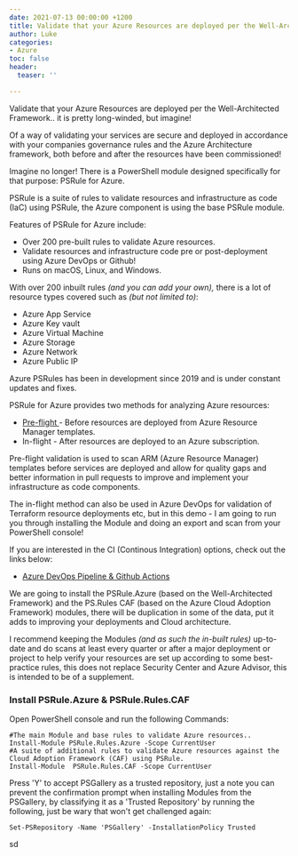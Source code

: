 ```yaml
---
date: 2021-07-13 00:00:00 +1200
title: Validate that your Azure Resources are deployed per the Well-Architected Framework
author: Luke
categories:
- Azure
toc: false
header:
  teaser: ''

---
```

Validate that your Azure Resources are deployed per the Well-Architected Framework.. it is pretty long-winded, but imagine!

Of a way of validating your services are secure and deployed in accordance with your companies governance rules and the Azure Architecture framework, both before and after the resources have been commissioned!

Imagine no longer! There is a PowerShell module designed specifically for that purpose: PSRule for Azure.

PSRule is a suite of rules to validate resources and infrastructure as code (IaC) using PSRule, the Azure component is using the base PSRule module.

Features of PSRule for Azure include:

* Over 200 pre-built rules to validate Azure resources.
* Validate resources and infrastructure code pre or post-deployment using Azure DevOps or Github!
* Runs on macOS, Linux, and Windows.

With over 200 inbuilt rules _(and you can add your own),_ there is a lot of resource types covered such as _(but not limited to)_:

* Azure App Service
* Azure Key vault
* Azure Virtual Machine
* Azure Storage
* Azure Network
* Azure Public IP

Azure PSRules has been in development since 2019 and is under constant updates and fixes.

PSRule for Azure provides two methods for analyzing Azure resources:

* [Pre-flight ]()- Before resources are deployed from Azure Resource Manager templates.
* In-flight - After resources are deployed to an Azure subscription.

Pre-flight validation is used to scan ARM (Azure Resource Manager) templates before services are deployed and allow for quality gaps and better information in pull requests to improve and implement your infrastructure as code components.

The in-flight method can also be used in Azure DevOps for validation of Terraform resource deployments etc, but in this demo - I am going to run you through installing the Module and doing an export and scan from your PowerShell console!

If you are interested in the CI (Continous Integration) options, check out the links below:

* [Azure DevOps Pipeline & Github Actions](https://microsoft.github.io/PSRule/ "PSRule")

We are going to install the PSRule.Azure (based on the Well-Architected Framework) and the PS.Rules CAF (based on the Azure Cloud Adoption Framework) modules, there will be duplication in some of the data, put it adds to improving your deployments and Cloud architecture.

I recommend keeping the Modules _(and as such the in-built rules)_ up-to-date and do scans at least every quarter or after a major deployment or project to help verify your resources are set up according to some best-practice rules, this does not replace Security Center and Azure Advisor, this is intended to be of a supplement.

### Install PSRule.Azure & PSRule.Rules.CAF

Open PowerShell console and run the following Commands:

    #The main Module and base rules to validate Azure resources..
    Install-Module PSRule.Rules.Azure -Scope CurrentUser
    #A suite of additional rules to validate Azure resources against the Cloud Adoption Framework (CAF) using PSRule.
    Install-Module  PSRule.Rules.CAF -Scope CurrentUser

Press 'Y' to accept PSGallery as a trusted repository, just a note you can prevent the confirmation prompt when installing Modules from the PSGallery, by classifying it as a 'Trusted Repository' by running the following, just be wary that won't get challenged again:

    Set-PSRepository -Name 'PSGallery' -InstallationPolicy Trusted

sd